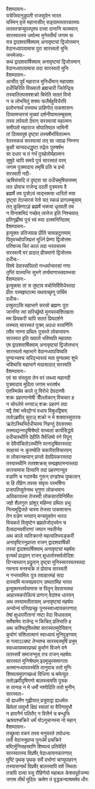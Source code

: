 वैशम्पायनः-  
यत्रेजिवानुडुपती राजसूयेन भारत  
यस्मिन् वृत्ते महानासीत् सङ्ग्रामस्तारकामयः  
ततस्तत्राप्युपस्पृश्य दत्त्वा दानानि चात्मवान्  
सारस्वतस्य धर्मात्मा मुनेस्तीर्थं जगाम सः  
यत्र द्वादशवार्षिक्याम् अनावृष्ट्यां द्विजोत्तमान्  
वेदानध्यापयामास पुरा सारस्वतो मुनिः  
जनमेजयः-  
कथं द्वादशवार्षिक्याम् अनावृष्ट्यां द्विजोत्तमान्  
वेदानध्यापयामास तदा सारस्वतो मुनिः  
वैशम्पायनः-  
आसीत् पूर्वं महाराज मुनिर्धीमान् महायशाः  
दधीचिरिति विख्यातो ब्रह्मचारी जितेन्द्रियः  
तस्यातितपसश्शक्रो बिभेति सततं विभो  
न च लोभयितुं शक्यः फलैर्बहुविधैरपि  
प्रलोभनार्थं तस्याथ प्राहिणोत् पाकशासनः  
दिव्यामप्सरसं मुख्यां दर्शनीयामलम्बुसाम्  
तस्य तर्पयतो देवान् सरस्वत्यां महात्मनः  
समीपतो महाराज सोपातिष्ठत भामिनी  
तां दिव्यवपुषं दृष्ट्वा तस्यर्षेर्भावितात्मनः  
रेतस्स्कन्नं सरस्वत्यां तत् सा जग्राह निम्नगा  
कुक्षौ चाप्यदधद्धृष्टा तद्रेतः पुरुषर्षभ  
सा दधार च तं गर्भं पुत्रहेतोर्महात्मनः  
सुषुवे चापि समये पुत्रं सारस्वतं वरम्  
जगाम पुत्रमादाय तमृषिं प्रति च प्रभो  
सरस्वती नदी-  
ऋषिसंसदि तं दृष्ट्वा सा दधीचमृषिसत्तमम्  
ततः प्रोवाच राजेन्द्र ददती पुत्रमस्य वै  
ब्रह्मर्षे तव पुत्रोऽयं त्वद्भक्त्या धारितो मया  
दृष्ट्वा तेऽप्सरसं रेतो यत् स्कन्नं प्रागलम्बुसाम्  
तत् कुक्षिणाऽहं ब्रह्मर्षे भक्त्या धृतवती तव  
न विनाशमिदं गच्छेत् त्वत्तेज इति निश्चयात्  
प्रतिगृह्णीष्व पुत्रं स्वं मया दत्तमनिन्दितम्  
वैशम्पायनः-  
इत्युक्तः प्रतिजग्राह प्रीतिं चावाहदुत्तमाम्  
पितृवच्चोपजिघ्रत्तं मूर्ध्नि प्रेम्णा द्विजोत्तमः  
परिष्वज्य चिरं कालं तदा भरतसत्तम  
सरस्वत्यै वरं प्रादात् प्रीयमाणो द्विजोत्तमः  
दधीचः-  
विश्वे देवास्सपितरो गन्धर्वाप्सरसां गणाः  
तृप्तिं यास्यन्ति सुभगे तर्प्यमाणास्तवाम्भसा  
वैशम्पायनः-  
इत्युक्त्वा तां स तुष्टाव वचोभिर्विविधैस्तदा  
प्रीतः परमहृष्टात्मा यथावच्छृणु पार्थिव  
दधीचः-  
प्रस्रुताऽसि महाभागे सरसो ब्रह्मणः पुरा  
जानन्ति त्वां सरिच्छ्रेष्ठे मुनयस्संशितव्रताः  
मम प्रियकरी चापि सततं प्रियदर्शने  
तस्मात् सारस्वतं पुत्रम् अदधा वरवर्णिनि  
तवैव नाम्ना प्रथितः पुत्रस्ते लोकभावनः  
सारस्वत इति ख्यातो भविष्यति महातपाः  
एष द्वादशवार्षिक्याम् अनावृष्ट्यां द्विजोत्तभान्  
सारस्वतो महाभागे वेदानध्यापयिष्यति  
पुण्याभ्यश्च सरिद्भ्यस्त्वं मता पुण्यतमा शुभे  
भविष्यसि महाभागे मत्प्रसादात् सरस्वति  
वैशम्पायनः-  
एवं सा संस्तुता तेन वरं लब्ध्वा महानदी  
पुत्रमादाय मुदिता जगाम भरतर्षभ  
एतस्मिन्नेव काले तु विरोधे देवदानवैः  
शक्रः प्रहरणान्वेषी त्रीँल्लोकान् विचचार ह  
न चोपलेभे भगवाञ् शक्रः प्रहरणं तदा  
यद्वै तेषां भवेद्योग्यं वधाय विबुधद्विषाम्  
ततोऽब्रवीत् सुराञ् शक्रो न मे शक्यास्सुरारयः  
ऋतेऽस्थिभिर्दधीचस्य निहन्तुं देवसत्तमाः  
तस्माद्यत्नादृषिश्रेष्ठो याच्यतां कार्यसिद्धये  
दधीचास्थीनि देहीति तैर्वधिष्ये रणे रिपून्  
स देवैर्याचितोऽस्थीनि यत्नादृषिवरस्तदा  
साहाय्यं नः कुरुष्वेति चकारैवाविचारयन्  
स लोकानक्षयान् प्राप्तो देवप्रियकरस्तदा  
तस्यास्थीनि ततश्शक्रस् सम्प्रहृष्टमनास्तदा  
कारयामास दिव्यानि तदा प्रहरणान्युत  
वज्राणि च गदाश्चैव गुरून् दण्डांश्च पुष्कलान्  
स हि तीव्रेण तपसा संवृत्तः परमर्षिणा  
प्रजापतिसुतेनाथ भृगुणा लोकभावनः  
अतिकायस्स तेजस्वी लोकसारविनिर्मितः  
जज्ञे शैलगुरुः प्रांशुर् महिम्ना प्रथितः प्रभुः  
नित्यमुद्विजते चास्य तेजसा पाकशासनः  
तेन वज्रेण भगवान् मन्त्रयुक्तेन भारत  
विचकर्त विसृष्टेन ब्रह्मतेजोद्भवेन च  
दैत्यदानववीराणां जघान नवतीर्नव  
अथ काले व्यतिक्रान्ते महत्यतिभयङ्करी  
अनावृष्टिरनुप्राप्ता राजन् द्वादशवार्षिकी  
तस्यां द्वादशवार्षिक्याम् अनावृष्ट्यां महर्षयः  
वृत्त्यर्थं प्राद्रवन् राजन् क्षुधार्तास्सर्वतोदिशः  
दिग्भ्यस्तान् प्रद्रुतान् दृष्ट्वा मुनिस्सारस्वतस्तदा  
गमनाय मनश्चक्रे तं प्रोवाच सरस्वती  
न गन्तव्यमितः पुत्र तवाहारमहं सदा  
दास्यामि मत्स्यप्रवरान् उष्यतामिह भारत  
इत्युक्तस्तर्पयामास स पितॄन् देवतास्तथा  
आहारमकरोन्नित्यं प्राणान् वेदांश्च धारयन्  
अथ तस्यामतीतायाम् अनावृष्ट्यां महर्षयः  
अन्योन्यं परिपप्रच्छुः पुनस्स्वाध्यायकारणात्  
तेषां क्षुधापरीतानां नष्टा वेदा विधावताम्  
सर्वेषामेव राजेन्द्र न किचित् प्रतिभाति ह  
अथ कश्चिदृषिस्तेषां सारस्वतमुपेयिवान्  
कुर्वाणं संशितात्मानं स्वाध्यायं मुनिपुङ्गवम्  
स गत्वाऽऽचष्ट तेभ्यश्च सारस्वतमृषिं प्रभुम्  
स्वाध्यायममरप्रख्यं कुर्वाणं विजने वने  
ततस्सर्वे समाजग्मुस् तत्र राजन् महर्षयः  
सारस्वतं मुनिश्रेष्ठम् इदमूचुस्समागताः  
अस्मानध्यापयस्वेति तानुवाच ततो मुनिः  
शिष्यत्वमुपगच्छध्वं विधिना च ममेत्युत  
ततोऽब्रवीदृषिगणो बालस्त्वमसि पुत्रक  
स तानाह न मे धर्मो नश्येदिति ततो मुनीन्  
सारस्वतः-  
यो ह्यधर्मेण गृह्णीयात् प्रत्रूयाद्वा ह्यधर्मतः  
म्रियेतां तावुभौ क्षिप्रं स्यातां वा वैरिणावुभौ  
न हायनैर्न पलितैर् न वित्तैर्न च बन्धुभिः  
ऋषयश्चक्रिरे धर्मं योऽनूचानस्स नो महान्  
वैशम्पायनः-  
तच्छ्रुत्वा वचनं तस्य मनुयस्ते तपोधनाः  
ततो वेदाननुप्राप्य पुनर्धर्मं प्रचक्रिरे  
षष्टिर्मुनिसहस्राणि शिष्यत्वं प्रतिपेदिरे  
सारस्वतस्य विप्रर्षेर् वेदाध्यायनकारणात्  
मुष्टिं पृथक् पृथक् सर्वे दर्भाणां चाप्युपाहरन्  
तस्यासनार्थं विप्रर्षेर् बालस्यापि वशे स्थिताः  
तत्रापि दत्त्वा वसु रौहिणेयो महाबलः केशवपूर्वजन्मा  
जगाम तीर्थं मुदितः क्रमेण तं वृद्धकन्याश्रममेव धीरः  
